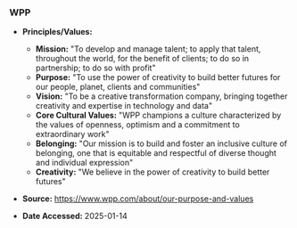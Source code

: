 ### WPP

- **Principles/Values:**
  - **Mission:** "To develop and manage talent; to apply that talent, throughout the world, for the benefit of clients; to do so in partnership; to do so with profit"
  - **Purpose:** "To use the power of creativity to build better futures for our people, planet, clients and communities"
  - **Vision:** "To be a creative transformation company, bringing together creativity and expertise in technology and data"
  - **Core Cultural Values:** "WPP champions a culture characterized by the values of openness, optimism and a commitment to extraordinary work"
  - **Belonging:** "Our mission is to build and foster an inclusive culture of belonging, one that is equitable and respectful of diverse thought and individual expression"
  - **Creativity:** "We believe in the power of creativity to build better futures"

- **Source:** https://www.wpp.com/about/our-purpose-and-values
- **Date Accessed:** 2025-01-14